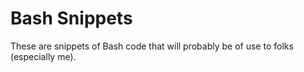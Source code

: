 Bash Snippets
=============

These are snippets of Bash code that will probably be of use to folks
(especially me).

